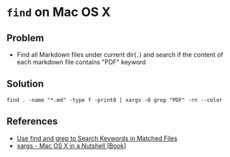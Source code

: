 # `find` on Mac OS X

## Problem
* Find all Markdown files under current dir(`.`) and search if the content of each markdown file contains "PDF" keyword

## Solution
```
find . -name "*.md" -type f -print0 | xargs -0 grep "PDF" -rn --color
```

## References
* [Use find and grep to Search Keywords in Matched Files](https://github.com/northbright/Notes/blob/master/Linux/find/use-find-and-grep-to-search-keywords-in-matched-files.md)
* [xargs - Mac OS X in a Nutshell [Book]](https://www.oreilly.com/library/view/mac-os-x/0596003706/re416.html)

